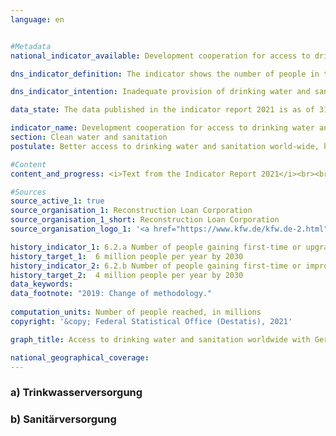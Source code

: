 ```yaml
---
language: en    


#Metadata    
national_indicator_available: Development cooperation for access to drinking water and sanitation    

dns_indicator_definition: The indicator shows the number of people in the relevant reference year who obtained first-time or improved access to drinking water (6.2.a) and/or sanitation (6.2.b) as a direct result of German support.    

dns_indicator_intention: Inadequate provision of drinking water and sanitary facilities has far-reaching consequences for human nutrition and health.<br><br>The target of the German Government is that ten million people worldwide should, with German support, obtain access to drinking water and sanitation each year up to 2030. This target has now been further refined, and now six million people worldwide are to obtain access to drinking water with German support each year until 2030, while four million people in the world are to obtain access to sanitation each year with German support.    

data_state: The data published in the indicator report 2021 is as of 31.12.2020. The data shown on the DNS-Online-Platform is updated regularly, so that more current data may be available online than published in the indicator report 2021.    

indicator_name: Development cooperation for access to drinking water and sanitation    
section: Clean water and sanitation    
postulate: Better access to drinking water and sanitation world-wide, higher (safer) quality    

#Content    
content_and_progress: <i>Text from the Indicator Report 2021</i><br><br>The indicator is based on data from the Kreditanstalt für Wiederaufbau (KfW) and only measures the number of people reached through its support. Measures taken by other parties, such as the Deutsche Gesellschaft für Internationale Zusammenarbeit (GIZ), Länder and private aid agencies, are not taken into account. The indicator is based exclusively on the planned scope of new funding commitments for drinking water and sanitation projects at the time of submission of the programme proposal to the Federal Ministry for Economic Cooperation and Development. The KfW assesses the number of people who, following completion of the construction projects, will have obtained first-time or improved access to drinking water and sanitation or will be able to benefit from the constructed facilities. Whether people are actually reached cannot be estimated in practice until the infrastructure has become operational, and this is not what the indicator shows. Since a person may obtain first-time or improved access to both drinking water and sanitation, double counting is possible between the two indicators and between two years.<br><br>The funding granted by the KfW comprises grants and loans financed from the federal budget and funds raised in the financial markets. The recipients are generally developing and emerging countries, which means that this indicator is related to indicator [17.1](https://sustainabledevelopment-deutschland.github.io/en/17-1-a/) – official development assistance as a proportion of gross national income.<br><br>In 2019 the data collection method was revised. Whereas the indicator previously counted people who were reached either directly, e.g. by domestic connections, or indirectly, e.g. the entire population of a country supported by a sectoral reform programme, it now covers only those people who are reached directly. In 2017, for instance, of the total of 28.6 million recorded beneficiaries, 9.5 million were reached indirectly. In 2018, 45.1 million out of a total of 60.3 million were indirect beneficiaries. In 2017 and 2018 the indirectly reached target group represented 33.2% and 74.8% respectively of the total number of beneficiaries. Another change lies in the fact that the figure is based only on the proportion of beneficiaries who have been reached by German-funded share of measures. Contributions made by other donors and the efforts of the host country itself are not counted. Similarly, no consideration is given to energy-efficiency measures, improvements to operational processes or renewals of pumping stations, since these do not lead directly to improved access for the target group.<br><br>In recent years, the planned numbers of people who were to obtain access to drinking water and sanitation with German support have always been above the target of ten million. Under the revised methodology, the planned numbers of people who were to obtain first-time or improved access in 2019 were about 14.3 million for drinking water and 6.1 million for wastewater and sanitation.<br><br>The commitments made by the KfW with regard to drinking water and sanitation rose by 26.0% from 2012 to 2018 to more than EUR 1 billion. By contrast with the commitments, disbursements have steadily declined since 2015 to the most recent figure of EUR 424.9 million. One of the main reasons for this lies in the time lag between commitments and payments.    

#Sources    
source_active_1: true
source_organisation_1: Reconstruction Loan Corporation
source_organisation_1_short: Reconstruction Loan Corporation
source_organisation_logo_1: '<a href="https://www.kfw.de/kfw.de-2.html"><img src="https://g205sdgs.github.io/sdg-indicators/public/LogosEn/kfw.png" alt=" Reconstruction Loan Corporation" title="Click here to visit the homepage of the organization" style="border: transparent"/></a>'    

history_indicator_1: 6.2.a Number of people gaining first-time or upgraded access to drinking water owing to German support                    
history_target_1:  6 million people per year by 2030
history_indicator_2: 6.2.b Number of people gaining first-time or improved access to sanitation owing to German support                    
history_target_2:  4 million people per year by 2030    
data_keywords:    
data_footnote: "2019: Change of methodology."    
    
computation_units: Number of people reached, in millions    
copyright: '&copy; Federal Statistical Office (Destatis), 2021'    

graph_title: Access to drinking water and sanitation worldwide with German support    

national_geographical_coverage:     
---    
```

<div>
  <div class="my-header">
    <h3>a) Trinkwasserversorgung
    </h3>
  </div>
<div>
  <div class="my-header">
    <h3>b) Sanitärversorgung
    </h3>
  </div>